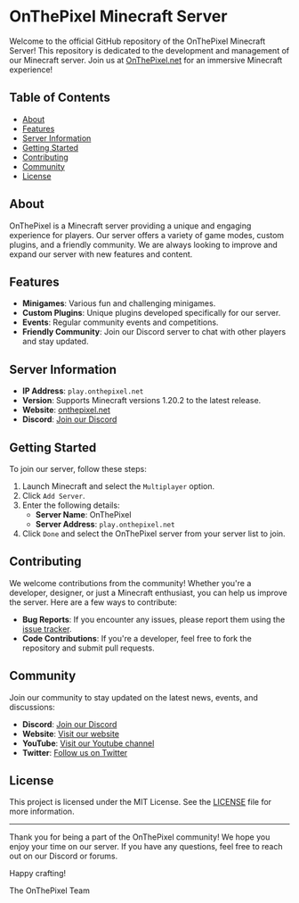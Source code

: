 # OnThePixel Minecraft Server

Welcome to the official GitHub repository of the OnThePixel Minecraft Server! This repository is dedicated to the development and management of our Minecraft server. Join us at [OnThePixel.net](https://onthepixel.net) for an immersive Minecraft experience!

## Table of Contents

- [About](#about)
- [Features](#features)
- [Server Information](#server-information)
- [Getting Started](#getting-started)
- [Contributing](#contributing)
- [Community](#community)
- [License](#license)

## About

OnThePixel is a Minecraft server providing a unique and engaging experience for players. Our server offers a variety of game modes, custom plugins, and a friendly community. We are always looking to improve and expand our server with new features and content.

## Features

- **Minigames**: Various fun and challenging minigames.
- **Custom Plugins**: Unique plugins developed specifically for our server.
- **Events**: Regular community events and competitions.
- **Friendly Community**: Join our Discord server to chat with other players and stay updated.

## Server Information

- **IP Address**: `play.onthepixel.net`
- **Version**: Supports Minecraft versions 1.20.2 to the latest release.
- **Website**: [onthepixel.net](https://onthepixel.net)
- **Discord**: [Join our Discord](https://discord.onthepixel.net)

## Getting Started

To join our server, follow these steps:

1. Launch Minecraft and select the `Multiplayer` option.
2. Click `Add Server`.
3. Enter the following details:
   - **Server Name**: OnThePixel
   - **Server Address**: `play.onthepixel.net`
4. Click `Done` and select the OnThePixel server from your server list to join.

## Contributing

We welcome contributions from the community! Whether you're a developer, designer, or just a Minecraft enthusiast, you can help us improve the server. Here are a few ways to contribute:

- **Bug Reports**: If you encounter any issues, please report them using the [issue tracker](https://github.com/OnThePixel-net/issues).
- **Code Contributions**: If you're a developer, feel free to fork the repository and submit pull requests.

## Community

Join our community to stay updated on the latest news, events, and discussions:

- **Discord**: [Join our Discord](https://discord.gg/onthepixel.net)
- **Website**: [Visit our website](https://onthepixel.net)
- **YouTube**: [Visit our Youtube channel](https://youtube.com/@thebestminecraftserver)
- **Twitter**: [Follow us on Twitter](https://twitter.com/onthepixelnet?mx=1)

## License

This project is licensed under the MIT License. See the [LICENSE](https://github.com/OnThePixel-net/.github/blob/main/LICENSE) file for more information.

---

Thank you for being a part of the OnThePixel community! We hope you enjoy your time on our server. If you have any questions, feel free to reach out on our Discord or forums.

Happy crafting!

The OnThePixel Team
